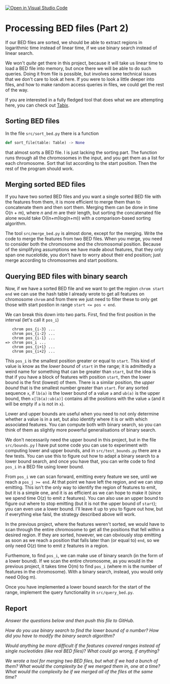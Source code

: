 [![Open in Visual Studio Code](https://classroom.github.com/assets/open-in-vscode-c66648af7eb3fe8bc4f294546bfd86ef473780cde1dea487d3c4ff354943c9ae.svg)](https://classroom.github.com/online_ide?assignment_repo_id=9124954&assignment_repo_type=AssignmentRepo)
# Processing BED files (Part 2)

If our BED files are sorted, we should be able to extract regions in logarithmic time instead of linear time, if we use binary search instead of linear search.

We won't *quite* get there in this project, because it will take us linear time to load a BED file into memory, but once there we will be able to do such queries. Doing it from file is possible, but involves some technical issues that we don't care to look at here. If you were to look a little deeper into files, and how to make random access queries in files, we could get the rest of the way.

If you are interested in a fully fledged tool that does what we are attempting here, you can check out [Tabix](https://www.ncbi.nlm.nih.gov/pmc/articles/PMC3042176/).

## Sorting BED files

In the file `src/sort_bed.py` there is a function

```python
def sort_file(table: Table) -> None
```

that almost sorts a BED file. I is just lacking the sorting part. The function runs through all the chromosomes in the input, and you get them as a list for each chromosome. Sort that list according to the start position. Then the rest of the program should work.

## Merging sorted BED files

If you have two sorted BED files and you want a single sorted BED file with the features from them, it is more efficient to merge them than to concatenate them and then sort them. Merging them can be done in time O(n + m), where *n* and *m* are their length, but sorting the concatenated file alone would take O((n+m)log(n+m)) with a comparison-based sorting algorithm.

The tool `src/merge_bed.py` is almost done, except for the merging. Write the code to merge the features from two BED files. When you merge, you need to consider both the chromosome and the chromosomal position. Because of the simplifying assumptions we have made about features, that they only span one nucelotide, you don't have to worry about their end position; just merge according to chromosomes and start positions.


## Querying BED files with binary search

Now, if we have a sorted BED file and we want to get the region `chrom start end` we can use the hash table I already wrote to get all features on chromosome `chrom` and from there we just need to filter these to only get those with start postion in range `start <= pos < end`.

We can break this down into two parts. First, find the first position in the interval (let's call it `pos_i`)

```
   chrom pos_{i-3} ...
   chrom pos_{i-2} ...
   chrom pos_{i-1} ...
=> chrom pos_i ...
   chrom pos_{i+1} ...
   chrom pos_{i+2} ...
```

This `pos_i` is the smallest position greater or equal to `start`. This kind of value is know as the *lower bound* of `start` in the range; it is admittedly a weird name for something that can be greater than `start`, but the idea is that if you have a block of features with position `start`, then the lower bound is the first (lowest) of them. There is a similar position, the *upper bound* that is the smallest number greater than `start`. For any sorted sequence `x`, if `lb(a)` is the lower bound of a value `a` and `ub(a)` is the upper bound, then `x[lb(a):ub(a)]` contains all the positions with the value `a` (and it will be empty if `a` is not in `x`).

Lower and upper bounds are useful when you need to not only determine whether a value is in a set, but also identify where it is or with which associated features. You can compute both with binary search, so you can think of them as slightly more powerful generalisations of binary search.

We don't necessarily need the upper bound in this project, but in the file `src/bounds.py` I have put some code you can use to experiment with computing lower and upper bounds, and in `src/test_bounds.py` there are a few tests. You can use this to figure out how to adapt a binary search to a lower bound search, and once you have that, you can write code to find `pos_i` in a BED file using lower bound.

From `pos_i` we can scan forward, emitting every feature we see, until we reach a `pos_j >= end`. At that point we have left the region, and we can stop emitting. This isn't the only way to identify the region of features to emit, but it is a simple one, and it is as efficient as we can hope to make it (since we spend time O(z) to emit z features). You can also use an upper bound to figure out where to stop emitting (but it is not the upper bound of `start`); you can even use a lower bound. I'll leave it up to you to figure out how, but if everything else faisl, the strategy described above will work.

In the previous project, where the features weren't sorted, we would have to scan through the entire chromosome to get all the positions that fell within a desired region. If they are sorted, however, we can obviously stop emitting as soon as we reach a position that falls later than (or equal to) `end`, so we only need O(z) time to emit z features in a region.

Furthemore, to find `pos_i`, we can make use of binary search (in the form of a lower bound). If we scan the entire chromosome, as you would in the previous project, it takes time O(m) to find `pos_i` (where m is the number of features in the chromosome). With a binary search, instead, you would only need O(log m).

Once you have implemented a lower bound search for the start of the range, implement the query functionality in `src/query_bed.py`.


## Report

*Answer the questions below and then push this file to GitHub.*

*How do you use binary search to find the lower bound of a number? How did you have to modify the binary search algorithm?*

*Would anything be more difficult if the features covered ranges instead of single nucleotides (like real BED files)? What could go wrong, if anything?*

*We wrote a tool for merging two BED files, but what if we had a bunch of them? What would the complexity be if we merged them in, one at a time? What would the complexity be if we merged all of the files at the same time?*

